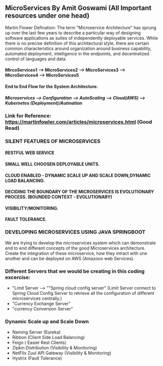 ## MicroServices By Amit Goswami (All Important resources under one head)
Martin Flower Defination: The term "Microservice Architecture" has sprung up over the last few years to describe a particular way of designing software applications as suites of independently deployable services. While there is no precise definition of this architectural style, there are certain common characteristics around organization around business capability, automated deployment, intelligence in the endpoints, and decentralized control of languages and data.

#### MircoServices1 --> MicroServices2 --> MicroServices3 --> MicroServices4 --> MicroServices5

#### End to End Flow for the System Architecture.
##### Microservices --> Configuration --> AutoScaling --> Cloud(AWS) --> Kubernetes (Deployment)/Autmation

### Link for Reference: https://martinfowler.com/articles/microservices.html (Good Read)

### SILENT FEATURES OF MICROSERVICES
#### RESTFUL WEB SERVICE
#### SMALL WELL CHOOSEN DEPLOYABLE UNITS.
#### CLOUD ENABLED - DYNAMIC SCALE UP AND SCALE DOWN,DYNAMIC LOAD BALANCING.
#### DECIDING THE BOUNDARY OF THE MICROSERVICES IS EVOLUTIONARY PROCESS. (BOUNDED CONTEXT - EVOLUTIONARY)
#### VISIBILITY/MONITORING. 
#### FAULT TOLERANCE. 

### DEVELOPING MICROSERVICES USING JAVA SPRINGBOOT 
We are trying to develop the microservices system which can demonstrate end to end different concepts of the good Microservices architecture. Create the integration of these microservice, how they intract with one another and can be deployed on AWS (Amazoon web Services).

### Different Servers that we would be creating in this coding excercise:
* "Limit Server --> ""Spring cloud config server" (Limit Server connect to Spring Cloud Config Server to retrieve all the configuration of different microservices centrally.)
* "Currency Exchange Server"
* "currency Conversion Server"

### Dynamic Scale up and Scale Down
*  Naming Server (Eureka) 
*  Ribbon (Client Side Load Balancing)
*  Feign ( Easier Rest Clients)
*  Zipkin Distribution (Visibility & Monitoring)
*  NetFlix Zuul API Gateway (Visibility & Monitoring)
*  Hystrix (Fault Tolerance)





